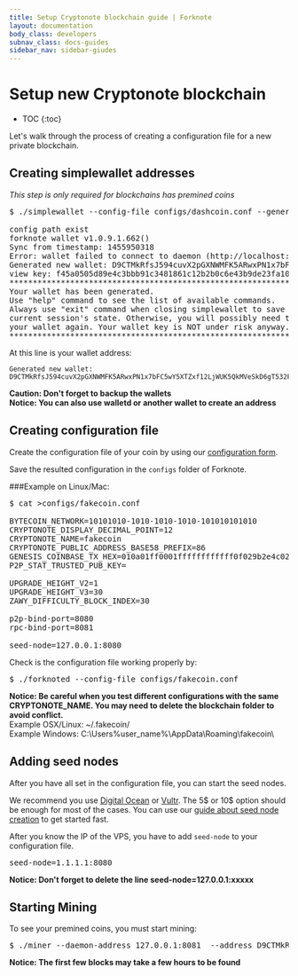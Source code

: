 ```yaml
---
title: Setup Cryptonote blockchain guide | Forknote
layout: documentation
body_class: developers
subnav_class: docs-guides
sidebar_nav: sidebar-giudes
---
```


# Setup new Cryptonote blockchain

* TOC
{:toc}


Let's walk through the process of creating a configuration file for a new private blockchain.



## Creating simplewallet addresses

*This step is only required for blockchains has premined coins*

<pre class="terminal">$ ./simplewallet --config-file configs/dashcoin.conf --generate-new-wallet MY.wallet --password PASSWORD

config path exist
forknote wallet v1.0.9.1.662()
Sync from timestamp: 1455950318
Error: wallet failed to connect to daemon (http://localhost:29081).
Generated new wallet: D9CTMkRfsJ594cuvX2pGXNWMFK5ARwxPN1x7bFC5wY5XTZxf12LjWUK5QkMVeSkD6gT532FepdaohRYkt99e9gdF6hyrUgx
view key: f45a0505d89e4c3bbb91c3481861c12b2b0c6e43b9de23fa108a48a0db116901
**********************************************************************
Your wallet has been generated.
Use "help" command to see the list of available commands.
Always use "exit" command when closing simplewallet to save
current session's state. Otherwise, you will possibly need to synchronize
your wallet again. Your wallet key is NOT under risk anyway.
**********************************************************************
</pre>

At this line is your wallet address:
```
Generated new wallet: D9CTMkRfsJ594cuvX2pGXNWMFK5ARwxPN1x7bFC5wY5XTZxf12LjWUK5QkMVeSkD6gT532FepdaohRYkt99e9gdF6hyrUgx
```

**Caution: Don't forget to backup the wallets**<br />
**Notice: You can also use walletd or another wallet to create an address**


## Creating configuration file

Create the configuration file of your coin by using our [configuration form][create].

Save the resulted configuration in the `configs` folder of Forknote.


###Example on Linux/Mac:

<pre class="terminal">$ cat >configs/fakecoin.conf

BYTECOIN_NETWORK=10101010-1010-1010-1010-101010101010
CRYPTONOTE_DISPLAY_DECIMAL_POINT=12
CRYPTONOTE_NAME=fakecoin
CRYPTONOTE_PUBLIC_ADDRESS_BASE58_PREFIX=86
GENESIS_COINBASE_TX_HEX=010a01ff0001ffffffffffff0f029b2e4c0271c0b42e7c53291a94d1c0cbff8883f8024f5142ee494ffbbd08807121013c086a48c15fb637a96991bc6d53caf77068b5ba6eeb3c82357228c49790584a
P2P_STAT_TRUSTED_PUB_KEY=

UPGRADE_HEIGHT_V2=1
UPGRADE_HEIGHT_V3=30
ZAWY_DIFFICULTY_BLOCK_INDEX=30

p2p-bind-port=8080
rpc-bind-port=8081

seed-node=127.0.0.1:8080
</pre>

Check is the configuration file working properly by:
<pre class="terminal">$ ./forknoted --config-file configs/fakecoin.conf
</pre>

**Notice: Be careful when you test different configurations with the same CRYPTONOTE_NAME. You may need to delete the blockchain folder to avoid conflict.**<br>
Example OSX/Linux: ~/.fakecoin/ <br>
Example Windows: C:\Users\%user_name%\AppData\Roaming\fakecoin\


## Adding seed nodes

After you have all set in the configuration file, you can start the seed nodes.

We recommend you use [Digital Ocean][ditital-ocean] or [Vultr][vultr]. The 5$ or 10$ option should be enough for most of the cases.
You can use our [guide about seed node creation][seed-node-guide] to get started fast.

After you know the IP of the VPS, you have to add `seed-node` to your configuration file.

<pre class="terminal">seed-node=1.1.1.1:8080
</pre>

**Notice: Don't forget to delete the line seed-node=127.0.0.1:xxxxx**


## Starting Mining

To see your premined coins, you must start mining:

<pre class="terminal">
$ ./miner --daemon-address 127.0.0.1:8081  --address D9CTMkRfsJ594cuvX2pGXNWMFK5ARwxPN1x7bFC5wY5XTZxf12LjWUK5QkMVeSkD6gT532FepdaohRYkt99e9gdF6hyrUgx
</pre>

**Notice: The first few blocks may take a few hours to be found**


[supported-parameters]: /documentation/daemon/#command-line-options-and-settings-options
[create]: /create/
[seed-node-guide]: /guides/starting-seed-node/
[ditital-ocean]: https://www.digitalocean.com/?refcode=8ebba1ef9746
[vultr]: http://www.vultr.com/?ref=6832621
